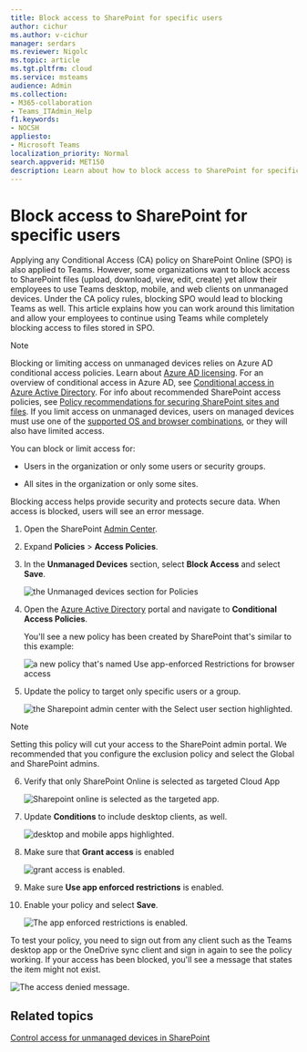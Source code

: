```yaml
---
title: Block access to SharePoint for specific users
author: cichur
ms.author: v-cichur
manager: serdars
ms.reviewer: Nigolc
ms.topic: article
ms.tgt.pltfrm: cloud
ms.service: msteams
audience: Admin
ms.collection: 
- M365-collaboration
- Teams_ITAdmin_Help
f1.keywords:
- NOCSH
appliesto: 
- Microsoft Teams
localization_priority: Normal
search.appverid: MET150
description: Learn about how to block access to SharePoint for specific users
---
```


# Block access to SharePoint for specific users

Applying any Conditional Access (CA) policy on SharePoint Online (SPO) is also applied to Teams. However, some organizations want to block access to SharePoint files (upload, download, view, edit, create) yet allow their employees to use Teams desktop, mobile, and web clients on unmanaged devices. Under the CA policy rules, blocking SPO would lead to blocking Teams as well. This article explains how you can work around this limitation and allow your employees to continue using Teams while completely blocking access to files stored in SPO.

> [!Note]
> Blocking or limiting access on unmanaged devices relies on Azure AD conditional access policies. Learn about [Azure AD licensing](https://azure.microsoft.com/pricing/details/active-directory/). For an overview of conditional access in Azure AD, see [Conditional access in Azure Active Directory](https://docs.microsoft.com/azure/active-directory/conditional-access/overview). For info about recommended SharePoint access policies, see [Policy recommendations for securing SharePoint sites and files](https://docs.microsoft.com/microsoft-365/enterprise/sharepoint-file-access-policies). If you limit access on unmanaged devices, users on managed devices must use one of the [supported OS and browser combinations](https://docs.microsoft.com/azure/active-directory/conditional-access/technical-reference#client-apps-condition), or they will also have limited access.

You can block or limit access for:

- Users in the organization or only some users or security groups.

- All sites in the organization or only some sites.

Blocking access helps provide security and protects secure data. When access is blocked, users will see an error message.

1. Open the SharePoint [Admin Center](https://admin.microsoft.com/sharepoint?page=accessControl&modern=true).

2. Expand **Policies** > **Access Policies**.

3. In the **Unmanaged Devices** section,  select **Block Access** and select **Save**.

   ![the Unmanaged devices section for Policies](media/no-sharepoint-access1.png)

4. Open the [Azure Active Directory](https://portal.azure.com/#blade/Microsoft_AAD_IAM/ConditionalAccessBlade/Policies) portal and navigate to **Conditional Access Policies**.

    You'll see a new policy has been created by SharePoint that's similar to this example:

    ![a new policy that's named Use app-enforced Restrictions for browser access](media/no-sharepoint-access2.png)

5. Update the policy to target only specific users or a group.

    ![the Sharepoint admin center with the Select user section highlighted.](media/no-sharepoint-access2b.png)

  > [!Note]
> Setting this policy will cut your access to the SharePoint admin portal. We recommended that you configure the exclusion policy and select the Global and SharePoint admins.

6. Verify that only SharePoint Online is selected as targeted Cloud App

    ![Sharepoint online is selected as the targeted app.](media/no-sharepoint-access3.png)

7. Update **Conditions** to include desktop clients, as well.

    ![desktop and mobile apps highlighted.](media/no-sharepoint-access4.png)

8. Make sure that **Grant access** is enabled

    ![grant access is enabled.](media/no-sharepoint-access5.png)

9. Make sure **Use app enforced restrictions** is enabled.

10. Enable your policy and select **Save**.

    ![The app enforced restrictions is enabled.](media/no-sharepoint-access6.png)

To test your policy, you need to sign out from any client such as the Teams desktop app or the OneDrive sync client and sign in again to see the policy working. If your access has been blocked, you'll see a message that states the item might not exist.

 ![The access denied message.](media/access-denied-sharepoint.png)

## Related topics

[Control access for unmanaged devices in SharePoint](https://docs.microsoft.com/sharepoint/control-access-from-unmanaged-devices)

